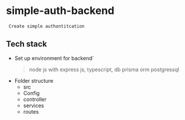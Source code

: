 # simple-auth-backend
` Create simple authontitcation`
## Tech stack
- Set up environment for backend`
  > node js with express js, typescript, db prisma orm postgressql
- Folder structure
  * src
  * Config
  * controller
  * services
  * routes
   
  
